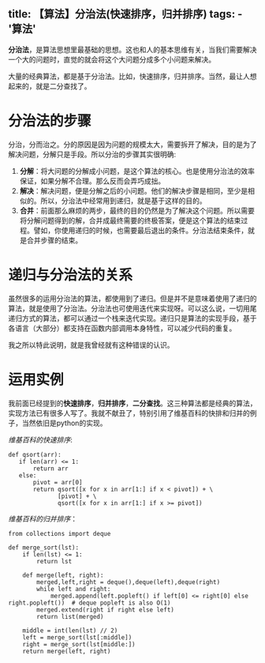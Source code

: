 title: 【算法】分治法(快速排序，归并排序)
tags:
    - '算法'
----
**分治法**，是算法思想里最基础的思想。这也和人的基本思维有关，当我们需要解决一个大的问题时，直觉的就会将这个大问题分成多个小问题来解决。

大量的经典算法，都是基于分治法。比如，快速排序，归并排序。当然，最让人想起来的，就是二分查找了。

# 分治法的步骤

分治，分而治之。分的原因是因为问题的规模太大，需要拆开了解决，目的是为了解决问题，分解只是手段。所以分治的步骤其实很明确:

1. **分解**：将大问题的分解成小问题，是这个算法的核心。也是使用分治法的效率保证，如果分解不合理。那么反而会弄巧成拙。
2. **解决**：解决问题，便是分解之后的小问题。他们的解决步骤是相同，至少是相似的。所以，分治法中经常用到递归，就是基于这样的目的。
3. **合并**：前面那么麻烦的两步，最终的目的仍然是为了解决这个问题。所以需要将分解问题得到的解，合并成最终需要的终极答案，便是这个算法的结束过程。譬如，你使用递归的时候，也需要最后退出的条件。分治法结束条件，就是合并步骤的结束。

# 递归与分治法的关系

虽然很多的运用分治法的算法，都使用到了递归。但是并不是意味着使用了递归的算法，就是使用了分治法。分治法也可使用迭代来实现呀。可以这么说，一切用尾递归方式的算法，都可以通过一个栈来迭代实现。递归只是算法的实现手段，基于各语言（大部分）都支持在函数内部调用本身特性，可以减少代码的重复。

我之所以特此说明，就是我曾经就有这种错误的认识。

# 运用实例
我前面已经提到的**快速排序**，**归并排序**，**二分查找**。这三种算法都是经典的算法，实现方法已有很多人写了。我就不献丑了，特别引用了维基百科的快排和归并的例子，当然依旧是python的实现。

*维基百科的快速排序*:
 ```
def qsort(arr):
    if len(arr) <= 1:
        return arr
    else:
        pivot = arr[0]
        return qsort([x for x in arr[1:] if x < pivot]) + \
               [pivot] + \
               qsort([x for x in arr[1:] if x >= pivot])
```

*维基百科的归并排序*：
```
from collections import deque

def merge_sort(lst):
    if len(lst) <= 1:
        return lst

    def merge(left, right):
        merged,left,right = deque(),deque(left),deque(right)
        while left and right:
            merged.append(left.popleft() if left[0] <= right[0] else right.popleft())  # deque popleft is also O(1)
        merged.extend(right if right else left)
        return list(merged)

    middle = int(len(lst) // 2)
    left = merge_sort(lst[:middle])
    right = merge_sort(lst[middle:])
    return merge(left, right)
```
